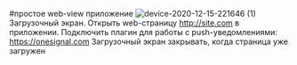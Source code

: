#простое web-view приложение
![device-2020-12-15-221646 (1)](https://user-images.githubusercontent.com/33995729/102215877-10514200-3f26-11eb-98a2-acbc4bded00a.gif)
Загрузочный экран.
Открыть web-страницу http://site.com в приложении.
Подключить плагин для работы с push-уведомлениями: https://onesignal.com 
Загрузочный экран закрывать, когда страница уже загружен
